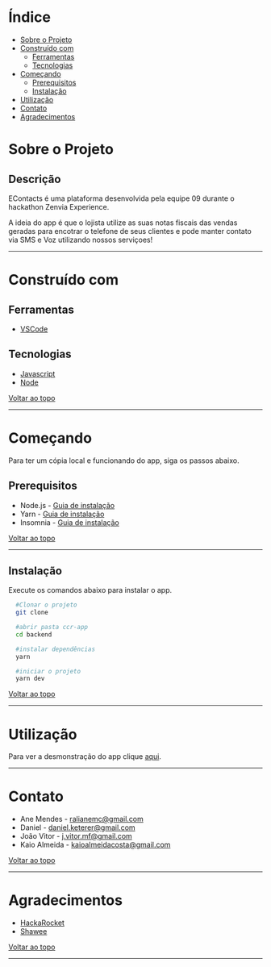 
<!-- TABLE OF CONTENTS -->
# Índice
* [Sobre o Projeto](#-sobre-o-projeto)
* [Construído com](#-construído-com)
  * [Ferramentas](#ferramentas)
  * [Tecnologias](#tecnologias)
* [Começando](#-começando)
  * [Prerequisitos](#-prerequisitos)
  * [Instalação](#-instalação)
* [Utilização](#utilização)
* [Contato](#-contato)
* [Agradecimentos](#-agradecimentos)
<!-- * [Roadmap](#arrows_clockwise-roadmap) -->

<!-- ABOUT THE PROJECT -->
# Sobre o Projeto


## Descrição
EContacts é uma plataforma desenvolvida pela equipe 09 durante o hackathon Zenvia Experience.

 A ideia do app é que o lojista utilize as suas notas fiscais das vendas geradas para encotrar o telefone de seus clientes e pode manter contato via SMS e Voz utilizando nossos serviçoes!
***

# Construído com
  ## Ferramentas
  * [VSCode](https://code.visualstudio.com/)

  ## Tecnologias
  * [Javascript](https://developer.mozilla.org/en-US/docs/Web/JavaScript)
  * [Node](https://nodejs.org/en/)

  [Voltar ao topo](#-índice)
  ***

<!-- GETTING STARTED -->
# Começando

Para ter um cópia local e funcionando do app, siga os passos abaixo.

## Prerequisitos

* Node.js - [Guia de instalação](https://nodejs.org/en/download/package-manager/)
* Yarn - [Guia de instalação](https://classic.yarnpkg.com/en/docs/install/#windows-stable)
* Insomnia - [Guia de instalação](https://insomnia.rest/download/)

[Voltar ao topo](#-índice)
***

## Instalação
Execute os comandos abaixo para instalar o app.
  ```sh
    #Clonar o projeto
    git clone

    #abrir pasta ccr-app
    cd backend

    #instalar dependências
    yarn

    #iniciar o projeto
    yarn dev
   ```

[Voltar ao topo](#-índice)
***

<!-- USAGE EXAMPLES -->
# Utilização

Para ver a desmonstração do app clique [aqui](https://youtu.be/5-cQq7JcJkA).
***

<!-- CONTACT -->
# Contato

- Ane Mendes - <ralianemc@gmail.com>
- Daniel - <daniel.keterer@gmail.com>
- João Vitor - <j.vitor.mf@gmail.com>
- Kaio Almeida - <kaioalmeidacosta@gmail.com>

[Voltar ao topo](#-índice)
***

<!-- ACKNOWLEDGEMENTS -->
# Agradecimentos

* [HackaRocket](https://zenapi.zenvia.com/zex_hackathon/)
* [Shawee](https://shawee.io/)

[Voltar ao topo](#-índice)
***
